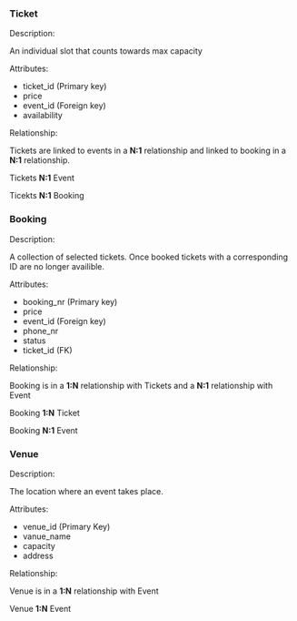 
### Ticket
Description: 

An individual slot that counts towards max capacity

Attributes:

* ticket_id (Primary key)
* price
* event_id (Foreign key)
* availability

Relationship:

Tickets are linked to events in a **N:1** relationship and linked to booking in a **N:1** relationship.

Tickets **N:1** Event

Ticekts **N:1** Booking

### Booking
Description: 

A collection of selected tickets. Once booked tickets with a corresponding ID are no longer availible.

Attributes:

* booking_nr (Primary key)
* price
* event_id (Foreign key)
* phone_nr
* status
* ticket_id (FK)

Relationship:

Booking is in a **1:N** relationship with Tickets and a **N:1** relationship with Event

Booking **1:N** Ticket

Booking **N:1** Event

### Venue
Description: 

The location where an event takes place.

Attributes:

* venue_id (Primary Key)
* vanue_name
* capacity
* address

Relationship:

Venue is in a **1:N** relationship with Event

Venue **1:N** Event

